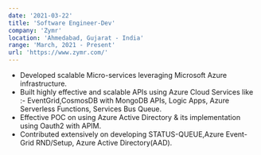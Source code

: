 ```yaml
---
date: '2021-03-22'
title: 'Software Engineer-Dev'
company: 'Zymr'
location: 'Ahmedabad, Gujarat - India'
range: 'March, 2021 - Present'
url: 'https://www.zymr.com/'
---
```


- Developed scalable Micro-services leveraging Microsoft Azure infrastructure.
- Built highly effective and scalable APIs using Azure Cloud Services like :- EventGrid,CosmosDB with MongoDB APIs, Logic Apps, Azure Serverless Functions, Services Bus Queue.
- Effective POC on using Azure Active Directory & its implementation using Oauth2 with APIM.
- Contributed extensively on developing STATUS-QUEUE,Azure Event-Grid RND/Setup, Azure Active Directory(AAD).
